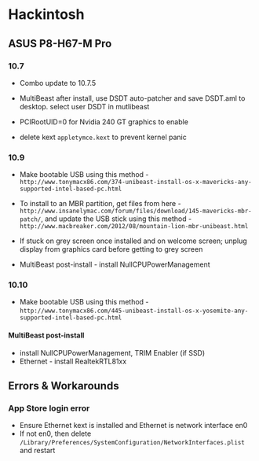 # Hackintosh

## ASUS P8-H67-M Pro

### 10.7

- Combo update to 10.7.5

- MultiBeast after install, use DSDT auto-patcher and save DSDT.aml to desktop. select user DSDT in mutlibeast

- PCIRootUID=0 for Nvidia 240 GT graphics to enable

- delete kext `appletymce.kext` to prevent kernel panic

### 10.9

- Make bootable USB using this method - `http://www.tonymacx86.com/374-unibeast-install-os-x-mavericks-any-supported-intel-based-pc.html`

- To install to an MBR partition, get files from here - `http://www.insanelymac.com/forum/files/download/145-mavericks-mbr-patch/`, and update the USB stick using this method - `http://www.macbreaker.com/2012/08/mountain-lion-mbr-unibeast.html`

- If stuck on grey screen once installed and on welcome screen; unplug display from graphics card before getting to grey screen

- MultiBeast post-install - install NullCPUPowerManagement

### 10.10

- Make bootable USB using this method - `http://www.tonymacx86.com/445-unibeast-install-os-x-yosemite-any-supported-intel-based-pc.html`

#### MultiBeast post-install

- install NullCPUPowerManagement, TRIM Enabler (if SSD)
- Ethernet - install RealtekRTL81xx

## Errors & Workarounds

### App Store login error

- Ensure Ethernet kext is installed and Ethernet is network interface en0
- If not en0, then delete `/Library/Preferences/SystemConfiguration/NetworkInterfaces.plist` and restart
